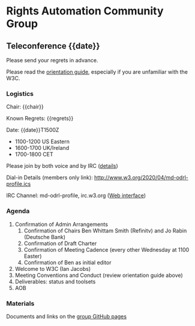 # Rights Automation Community Group

## Teleconference {{date}}

Please send your regrets in advance.

Please read the [orientation guide](https://w3c.github.io/market-data-odrl-profile/orientation.html), especially if you are unfamiliar with the W3C.

### Logistics

Chair: {{chair}}

Known Regrets: {{regrets}}

Date: {{date}}T1500Z
*  1100-1200 US Eastern
*  1600-1700 UK/Ireland
*  1700-1800 CET

Please join by both voice and by IRC ([details](/orientation#irc))

Dial-in Details (members only link): http://www.w3.org/2020/04/md-odrl-profile.ics

IRC Channel: md-odrl-profile, irc.w3.org ([Web interface](http://irc.w3.org))

### Agenda

1. Confirmation of Admin Arrangements
    1. Confirmation of Chairs Ben Whittam Smith (Refinitv) and Jo Rabin (Deutsche Bank)
    1. Confirmation of Draft Charter
    1. Confirmation of Meeting Cadence (every other Wednesday at 1100 Easter)
    1. Confirmation of Ben as initial editor 
2. Welcome to W3C (Ian Jacobs)
3. Meeting Conventions and Conduct (review orientation guide above)
4. Deliverables: status and toolsets
5. AOB

### Materials

Documents and links on the [group GitHub pages](https://w3c.github.io/market-data-odrl-profile)
                                               